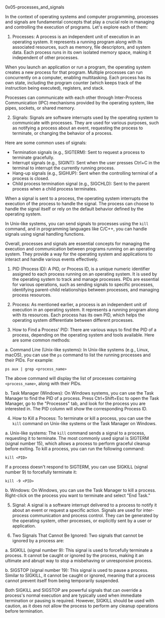 0x05-processes_and_signals

In the context of operating systems and computer programming, processes and signals are fundamental concepts that play a crucial role in managing and controlling the execution of programs. Let's explore each of them:

1. Processes:
A process is an independent unit of execution in an operating system. It represents a running program along with its associated resources, such as memory, file descriptors, and system data. Each process runs in its own isolated memory space, making it independent of other processes.

When you launch an application or run a program, the operating system creates a new process for that program. Multiple processes can run concurrently on a computer, enabling multitasking. Each process has its own state, including the program counter (which keeps track of the instruction being executed), registers, and stack.

Processes can communicate with each other through Inter-Process Communication (IPC) mechanisms provided by the operating system, like pipes, sockets, or shared memory.

2. Signals:
Signals are software interrupts used by the operating system to communicate with processes. They are used for various purposes, such as notifying a process about an event, requesting the process to terminate, or changing the behavior of a process.

Here are some common uses of signals:

- Termination signals (e.g., SIGTERM): Sent to request a process to terminate gracefully.
- Interrupt signals (e.g., SIGINT): Sent when the user presses Ctrl+C in the terminal to interrupt the currently running process.
- Hang-up signals (e.g., SIGHUP): Sent when the controlling terminal of a process is closed.
- Child process termination signal (e.g., SIGCHLD): Sent to the parent process when a child process terminates.

When a signal is sent to a process, the operating system interrupts the execution of the process to handle the signal. The process can choose to handle the signal itself or rely on the default behavior defined by the operating system.

In Unix-like systems, you can send signals to processes using the `kill` command, and in programming languages like C/C++, you can handle signals using signal handling functions.

Overall, processes and signals are essential concepts for managing the execution and communication between programs running on an operating system. They provide a way for the operating system and applications to interact and handle various events effectively.


1. PID (Process ID):
A PID, or Process ID, is a unique numeric identifier assigned to each process running on an operating system. It is used by the operating system to track and manage processes. PIDs are essential for various operations, such as sending signals to specific processes, identifying parent-child relationships between processes, and managing process resources.

2. Process:
As mentioned earlier, a process is an independent unit of execution in an operating system. It represents a running program along with its resources. Each process has its own PID, which helps the operating system differentiate between different processes.

3. How to Find a Process' PID:
There are various ways to find the PID of a process, depending on the operating system and tools available. Here are some common methods:

a. Command Line (Unix-like systems):
In Unix-like systems (e.g., Linux, macOS), you can use the `ps` command to list the running processes and their PIDs. For example:
```
ps aux | grep <process_name>
```
The above command will display the list of processes containing `<process_name>`, along with their PIDs.

b. Task Manager (Windows):
On Windows systems, you can use the Task Manager to find the PID of a process. Press Ctrl+Shift+Esc to open the Task Manager, go to the "Processes" tab, and look for the process you are interested in. The PID column will show the corresponding Process ID.

4. How to Kill a Process:
To terminate or kill a process, you can use the `kill` command on Unix-like systems or the Task Manager on Windows.

a. Unix-like systems:
The `kill` command sends a signal to a process, requesting it to terminate. The most commonly used signal is SIGTERM (signal number 15), which allows a process to perform graceful cleanup before exiting. To kill a process, you can run the following command:
```
kill <PID>
```
If a process doesn't respond to SIGTERM, you can use SIGKILL (signal number 9) to forcefully terminate it:
```
kill -9 <PID>
```

b. Windows:
On Windows, you can use the Task Manager to kill a process. Right-click on the process you want to terminate and select "End Task."

5. Signal:
A signal is a software interrupt delivered to a process to notify it about an event or request a specific action. Signals are used for inter-process communication and process control. They can be generated by the operating system, other processes, or explicitly sent by a user or application.

6. Two Signals That Cannot Be Ignored:
Two signals that cannot be ignored by a process are:

a. SIGKILL (signal number 9): This signal is used to forcefully terminate a process. It cannot be caught or ignored by the process, making it an ultimate and abrupt way to stop a misbehaving or unresponsive process.

b. SIGSTOP (signal number 19): This signal is used to pause a process. Similar to SIGKILL, it cannot be caught or ignored, meaning that a process cannot prevent itself from being temporarily suspended.

Both SIGKILL and SIGSTOP are powerful signals that can override a process's normal execution and are typically used when immediate termination or pausing is required. However, SIGKILL should be used with caution, as it does not allow the process to perform any cleanup operations before termination.
